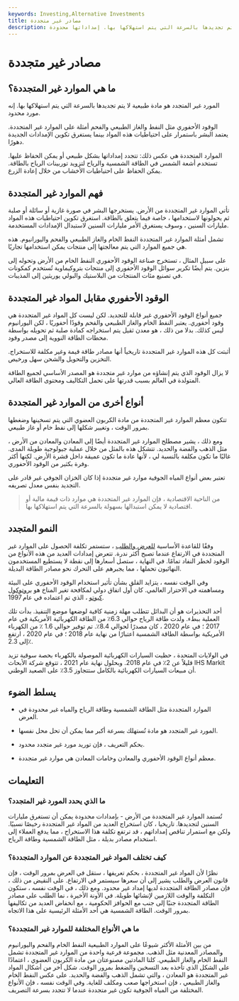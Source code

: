 ```yaml
---
keywords: Investing,Alternative Investments
title: مصادر غير متجددة
description: المورد غير المتجدد هو مادة طبيعية لا يتم تجديدها بالسرعة التي يتم استهلاكها بها. إمداداتها محدودة.
---
```


# مصادر غير متجددة
## ما هي الموارد غير المتجددة؟

المورد غير المتجدد هو مادة طبيعية لا يتم تجديدها بالسرعة التي يتم استهلاكها بها. إنه مورد محدود.

الوقود الأحفوري مثل النفط والغاز الطبيعي والفحم أمثلة على الموارد غير المتجددة. يعتمد البشر باستمرار على احتياطيات هذه المواد بينما يستغرق تكوين الإمدادات الجديدة دهورًا.

الموارد المتجددة هي عكس ذلك: تتجدد إمداداتها بشكل طبيعي أو يمكن الحفاظ عليها. تستخدم أشعة الشمس في الطاقة الشمسية والرياح لتزويد توربينات الرياح بالطاقة. يمكن الحفاظ على احتياطيات الأخشاب من خلال إعادة الزرع.

## فهم الموارد غير المتجددة

تأتي الموارد غير المتجددة من الأرض. يستخرجها البشر في صورة غازية أو سائلة أو صلبة ثم يحولونها لاستخدامها ، خاصة فيما يتعلق بالطاقة. استغرق تكوين احتياطيات هذه المواد مليارات السنين ، وسوف يستغرق الأمر مليارات السنين لاستبدال الإمدادات المستخدمة.

تشمل أمثلة الموارد غير المتجددة النفط الخام والغاز الطبيعي والفحم واليورانيوم. هذه هي جميع الموارد التي يتم معالجتها إلى منتجات يمكن استخدامها تجاريًا.

على سبيل المثال ، تستخرج صناعة الوقود الأحفوري النفط الخام من الأرض وتحوله إلى بنزين. يتم أيضًا تكرير سوائل الوقود الأحفوري إلى منتجات بتروكيماوية تُستخدم كمكونات في تصنيع مئات المنتجات من البلاستيك والبولي يوريثين إلى المذيبات.

## الوقود الأحفوري مقابل المواد غير المتجددة

جميع أنواع الوقود الأحفوري غير قابلة للتجديد. لكن ليست كل المواد غير المتجددة هي وقود أحفوري. يعتبر النفط الخام والغاز الطبيعي والفحم وقودًا أحفوريًا ، لكن اليورانيوم ليس كذلك. بدلا من ذلك ، هو معدن ثقيل يتم استخراجه كمادة صلبة ثم تحويله بواسطة محطات الطاقة النووية إلى مصدر وقود.

أثبتت كل هذه الموارد غير المتجددة تاريخياً أنها مصادر طاقة قيمة وغير مكلفة للاستخراج. التخزين والتحويل والشحن سهل ورخيص.

لا يزال الوقود الذي يتم إنشاؤه من موارد غير متجددة هو المصدر الأساسي لجميع الطاقة المتولدة في العالم بسبب قدرتها على تحمل التكاليف ومحتوى الطاقة العالي.

## أنواع أخرى من الموارد غير المتجددة

تتكون معظم الموارد غير المتجددة من مادة الكربون العضوي التي يتم تسخينها وضغطها بمرور الوقت ، وتغيير شكلها إلى نفط خام أو غاز طبيعي.

ومع ذلك ، يشير مصطلح الموارد غير المتجددة أيضًا إلى المعادن والمعادن من الأرض ، مثل الذهب والفضة والحديد. تتشكل هذه بالمثل من خلال عملية جيولوجية طويلة المدى. غالبًا ما تكون مكلفة بالنسبة لي ، لأنها عادة ما تكون عميقة داخل قشرة الأرض. لكنها أكثر وفرة بكثير من الوقود الأحفوري.

تعتبر بعض أنواع المياه الجوفية موارد غير متجددة إذا كان الخزان الجوفي غير قادر على التجديد بنفس معدل تصريفه.

> من الناحية الاقتصادية ، فإن الموارد غير المتجددة هي موارد ذات قيمة مالية أو اقتصادية لا يمكن استبدالها بسهولة بالسرعة التي يتم استهلاكها بها.

>

## النمو المتجدد

وفقًا للقاعدة الأساسية [للعرض والطلب](/law-of-supply-demand) ، ستستمر تكلفة الحصول على الموارد غير المتجددة في الارتفاع عندما تصبح أكثر ندرة. تتعرض إمدادات العديد من هذه الأنواع من الوقود لخطر النفاد تمامًا. في النهاية ، ستصل أسعارها إلى نقطة لا يستطيع المستخدمون النهائيون تحملها ، مما يجبرهم على التحرك نحو مصادر الطاقة البديلة.

وفي الوقت نفسه ، يتزايد القلق بشأن تأثير استخدام الوقود الأحفوري على البيئة ومساهمته في الاحترار العالمي. كان أول اتفاق دولي لمكافحة تغير المناخ هو [بروتوكول كيوتو](/kyoto) ، الذي تم اعتماده في عام 1997.

أحد التحذيرات هو أن البدائل تتطلب مهلة زمنية كافية لوضعها موضع التنفيذ. بدأت تلك العملية ببطء. ولدت طاقة الرياح حوالي 6.3٪ من الطاقة الكهربائية الأمريكية في عام 2017 ؛ في عام 2020 ، كان مصدرًا لحوالي 8.4٪. تم توفير حوالي 1.6 ٪ من الكهرباء الأمريكية بواسطة الطاقة الشمسية اعتبارًا من نهاية عام 2018 ؛ في عام 2020 ، ارتفع إلى 2.3٪.

في الولايات المتحدة ، حظيت السيارات الكهربائية الموصولة بالكهرباء بحصة سوقية تزيد قليلاً عن 2٪ في عام 2018. وبحلول نهاية عام 2021 ، تتوقع شركة الأبحاث IHS Markit أن مبيعات السيارات الكهربائية بالكامل ستتجاوز 3.5٪ على الصعيد الوطني.

## يسلط الضوء

- الموارد المتجددة مثل الطاقة الشمسية وطاقة الرياح والمياه غير محدودة في العرض.

- المورد غير المتجدد هو مادة تُستهلك بسرعة أكبر مما يمكن أن تحل محل نفسها.

- بحكم التعريف ، فإن توريد مورد غير متجدد محدود.

- معظم أنواع الوقود الأحفوري والمعادن وخامات المعادن هي موارد غير متجددة.

## التعليمات

### ما الذي يحدد المورد غير المتجدد؟

تُستمد الموارد غير المتجددة من الأرض - بإمدادات محدودة يمكن أن تستغرق مليارات السنين لتجديدها. تاريخيا ، كان استخراج العديد من المواد غير المتجددة رخيصًا نسبيًا. ولكن مع استمرار تناقص إمداداتهم ، قد ترتفع تكلفة هذا الاستخراج ، مما يدفع العملاء إلى استخدام مصادر بديلة ، مثل الطاقة الشمسية وطاقة الرياح.

### كيف تختلف المواد غير المتجددة عن الموارد المتجددة؟

نظرًا لأن المواد غير المتجددة ، بحكم تعريفها ، ستقل في العرض بمرور الوقت ، فإن قانون العرض والطلب يشير إلى أن سعرها سيستمر في الارتفاع. على النقيض من ذلك ، فإن مصادر الطاقة المتجددة لديها إمداد غير محدود. ومع ذلك ، في الوقت نفسه ، ستكون التكلفة والوقت اللازمين لإنشائها طويلة. في الآونة الأخيرة ، نما الطلب على مصادر الطاقة المتجددة جنبًا إلى جنب مع الحوافز الحكومية ، مع انخفاض العديد من تكاليفها بمرور الوقت. الطاقة الشمسية هي أحد الأمثلة الرئيسية على هذا الاتجاه.

### ما هي الأنواع المختلفة للموارد غير المتجددة؟

من بين الأمثلة الأكثر شيوعًا على الموارد الطبيعية النفط الخام والفحم واليورانيوم والمصادر المعدنية مثل الذهب. مجموعة فرعية واحدة من الموارد غير المتجددة تشمل النفط الخام والغاز الطبيعي. كلتا المادتين مصنوعتان من مادة الكربون العضوي ، اعتمادًا على الشكل الذي تأخذه بعد التسخين والضغط بمرور الوقت. شكل آخر من أشكال المواد غير المتجددة هو المعادن ، والتي تشمل الذهب والفضة والحديد. على عكس النفط الخام والغاز الطبيعي ، فإن استخراجها صعب ومكلف للغاية. وفي الوقت نفسه ، فإن الأنواع المختلفة من المياه الجوفية تكون غير متجددة عندما لا تتجدد بسرعة التصريف.

